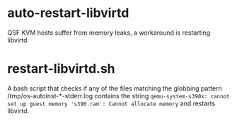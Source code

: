 # auto-restart-libvirtd

QSF KVM hosts suffer from memory leaks, a workaround is restarting libvirtd


# restart-libvirtd.sh

A bash script that checks if any of the files matching the globbing pattern /tmp/os-autoinst-*-stderr.log contains the string `qemu-system-s390x: cannot set up guest memory 's390.ram': Cannot allocate memory` and restarts libvirtd.
